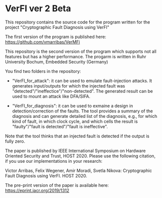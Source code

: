 # VerFI ver 2 Beta

This repository contains the source code for the program written for the project "Cryptographic Fault Diagnosis using VerFI"

The first version of the program is published here: https://github.com/vmarribas/VerMFi

This repository is the second version of the program which supports not all features but has a higher performance. 
The progarm is written in Ruhr University Bochum, Embedded Security (Germany)

You find two folders in the repository: 
 * "VerFI_for_attack": it can be used to emulate fault-injection attacks. It generates input/outputs for which the injected fault was 
 "detected"/"ineffectice"/"non-detected". The generated result can be used to mount an attack like DFA/SIFA.

* "VerFI_for_diagnosis": it can be used to exmaine a design in detection/correction of the faults. 
 The tool provides a summary of the diagnosis and can generate detailed list of the diagnosis, e.g., 
 for which kind of fault, in which clock cycle, and which cells the result is "faulty"/"fault is detected"/"fault is ineffective".
 
Note that the tool thinks that an injected fault is detected if the output is fully zero. 

The paper is published by IEEE International Symposium on Hardware Oriented Security and Trust, HOST 2020.
Please use the following citation, if you use our implementations in your research:

Victor Arribas, Felix Wegener, Amir Moradi, Svetla Nikova: Cryptographic Fault Diagnosis using VerFI. HOST 2020.

The pre-print version of the paper is available here:
https://eprint.iacr.org/2019/1312
